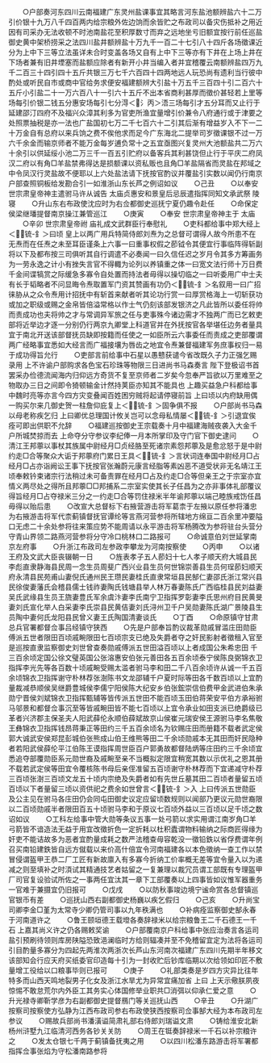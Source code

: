 <!-- { "loadSidebar": true } -->
　　○户部奏河东四川云南福建广东灵州盐课事宜其略言河东盐池额辨盐六十二万引价银十九万八千四百两内给宗粮外佐边饷而余皆贮之布政司以备灾伤抵补之用近因有司采办无法收顿不时池南盐花至积厚数寸而弃之远地坐亏旧额宜按行前任巡盐御史黄中架桥捞采之法四川盐井额辨盐十万九千一百二十七引八十四斤各场徵课近分为上中下三等立法虽详未合时变盖各场又自有上中下三等亦有下井在上场上井在下场者兼有旧井堙塞而盐额应除者有新开小井当编入者并宜稽覆云南额辨盐四万九千二百三十四引四十五斤共银三万七千六百四十四两地远人玩恐尚有遗利当行彼中酌处或听民自市或商中官给务求便安福建额辨大引盐十万五千三百四十引二百六十五斤小引盐二十一万六百八十一引六十五斤不出本省商利甚厚而徵价甚轻若上里等场每引价银二钱五分惠安场每引七分淂＜氵丙＞浯三场每引才五分耳而又止行于延建邵汀四府不及福兴众漳其利多为官吏所渔宜量增引价兼令八府通行或于津要之处照票抽税是亦一法也广盐国初七万二千七百六十二引其后渐有增益岁入不下一二十万金自有总府以来兵饷之费不俟他求而足今广东海北二提举司岁徵课银不过一万六千余金而输京师者不能万金每岁逋负常十之五宜亟图兴复灵州大池额盐共二万六十余引以供延绥小池二万三千一百五引贮府以备客兵其利甚饶但止行于平庆二府凤汉二府以有角□羊盐禁弗得达是损额课以资私贩也且角□羊盐隔省而灵盐在邦域之中令凤汉行灵盐故不便耶以上六处盐法请下抚按官酌议并覆盐引实数以闻仍行南京户部查照铜板给发勘合引一如淮浙山东长芦之例诏如议
　　○己丑
　　○以奉安  世宗肃皇帝神主遣驸马许从诚告  太庙贞惠安和景皇后忌辰遣指挥同知文承武祭  陵寝
　　○升山东右布政使沈应时为右佥都御史巡抚宁夏仍趣令赴任
　　○命保定侯梁继璠提督南京操江兼管巡江
　　○庚寅
　　○奉安  世宗肃皇帝神主于  太庙
　　○辛卯  世宗肃皇帝祔  庙礼成文武群臣行奉慰礼
　　○吏科都给事中郑大经上＜锍-釒＞曰顷  皇上以两广用兵特简侍郎刘焘为之总督可谓得人故今所患不在无焘而在任焘之未至耳臣谨条上六事一曰重事权假之莭钺令其便宜行事临阵得斩副将以下及都布按三司俱听其自行调遣不必奏闻一曰久信任迟之岁月令其多方筹画务为一劳永逸之计小有挫失言官不得輙为论列以养镇重之体一曰宽文法行师十万日费千金间谍犒赏之际缓急多寡令自处置而持法者毋得以操切临之一曰听委用广中士夫有长于韬略者不问显晦令焘取置军门资其赞画有功仍＜锍-釒＞名叙用一曰广招徕胁从之众令焘用计招抚中有斩首来献者听其论功行赏一曰厚赏格海上一切斩获功或加之职级或赐之金帛皆倍溢常格以作士气仍刻该部发银济之凡此皆所以委任将帅而责成功也夫将帅之才与常调异军旅之任与吏事殊今诸边需才不独两广而已乞敕吏部将近举边才逐一分别仍行两京九卿堂上科道官并在外抚按官各举堪任边务者量具宜于南北开送该部督抚员缺即按籍而任使之一如臣所云六事委任而责成之吏部覆谓两广经略事宜悉如大经言而广福接壤为唇齿之地宜令焘兼督福建军务庶事权归一易于成功得旨允行
　　○吏部言前给事中石星以愚戆获谴今省改既久子力正强乞赐录用  上不许谕户部购求各色宝石珍珠等物限三日进尚书马森奏言  陛下登极诏书首罢采办俭德流闻海内归仰远方奇货不复至京师者二岁矣今忽奉严旨欲以万里难至之物取办三日之间即令猗顿输金计然持荚臣亦知其不能具也  上趣买益急户科都给事中魏时亮等亦言今四方灾变叠闻百姓困穷贼将起请停寝前旨  上曰顷以内府缺用偶一购买尔来几御史贺一柱詹仰庇复上＜锍-釒＞固争俱不报
　　○户部尚书马森以母老称疾乞归  上曰卿优总理国计攸关岂可以念母私情屡＜锍-釒＞引退宜俟痊可即出供职不允辞
　　○福建巡按御史王宗载奏十月中福建海贼夜袭入大金千户所城焚掠而去  上命夺分守参议李纪俸一月本所掌印及守门官下御史逮问
　　○清江王邦薴以事杖其族属中尉经月□贞经胳至死诸宗素怨邦薴及是愈忿怒于是中尉约走□合等聚众大诟于邦薴府门累日王具＜锍-釒＞言状词连奉国中尉经月□占经月□占亦诣阙讼王事下抚按官张瀚蔚元康言经脂等素凶恶不道受状非无名靖江王顷奉敕钤束诸宗行法稍过未可备责罪在经月□占及约走□合等但亲王之于宗室亦宜情义两尽处之得所且邦薴□□邦捕系二宗室实使其长子任昌为之亦非事体礼部覆议得旨经月□占夺禄米三分之一约走□合等罚住禄米半年谕邦薴以端己睦族戒饬任昌毋得以贻后患
　　○改宣大总督标下右掖营游击将军葛柰于左掖以原任参将潘忠为右掖游击将军代柰蓟镇督抚官谭纶等言燕河营参将所辖地方绵亘二百余里冲要隘口无虑二十余处参将往来策应势不能周请以永平游击将军杨腾改为参将驻台头营分守青山界领二路燕河营参将分守冷口桃林口二路报可
　　○命诚意伯刘世延掌南京左府事
　　○升浙江布政司左参政李攀龙为河南按察使
　　○丙申
　　○以诸王府及文武大臣丧辍朝一日
　　○旌表孝子五人莭妇十七人孝子顺天府大城县民李彪直隶静海县民周一念生员周斐广西兴业县生员何世锦崇善县生员何珵莭妇顺天府永清县民苑甫山妻倪氏通州民王瓒民妻桂氏直隶常垣县民郜仁妻邵氏浙江常兴县民徐俊妻藩氏会稽县儒士钱祚妻陶氏钱塘县举人林万春妻陈氏广西临桂县民刘益妻吴氏武缘县生员王旒妻豊氏军余虞汴妻李氏南宁卫指挥罗彰妻李氏思州府目民黄旻妻刘氏宣化举人白采妻李氏崇县民黄佶妻刘氏浔州卫千户吴勋妻陈氏湖广景陵县生员陶中妻何氏龙阳县民曾义妻王氏陶国清妻谈氏
　　○丁酉
　　○命原镇守甘肃总兵官署都督佥事吕经镇守狭西
　　○先是户部奉旨酌议裁革勋戚冒滥庄田勋臣傅派五世者限田百顷戚畹限田七百顷宗支已绝及失爵者夺之奸民影射者徵租入官至是巡按直隶监察御史刘世曾查奏勋戚傅派五世田溢百顷以上者成国公朱希忠田  千三百余顷定国公徐文璧英国公张溶惠安伯张元善田各五百余顷泰宁侯陈良弼锦衣卫指挥李光先等各百数十顷戚畹受赐太滥者驸马李和田二千八百余顷许从诚一千五百余顷锦衣卫指挥谢守朴林荐张澍陈书文龙邵辅千户夏时际等田各千数百顷以上宜酌量裁减恭顺侯吴继爵豊城侯李儒宁阳侯陈大纪安乡伯张鋐崇信伯费甲金武进伯朱承勋宁晋侯刘斌锦衣卫指挥甄辅等皆传派五世田不能百顷玉田伯蒋荣安平伯方承裕驸马邬景和都督佥事沉至等皆戚畹田皆不能七百顷以上宜令承业如田支派已绝爵级已革者兴济郡主保圣夫人阳武薛伦永顺伯薛斌故京山侯崔元瑞安侯王源驸马李名焦敬王彝锦衣卫指挥钱昂蒋秉正等田约三千五百余顷名为钦赐庄田而册籍不载者武定侯郭大诚武安侯郑昆彭城伯张熊成山伯王维熊等田二千余顷勋戚本无其田而奸民隐种者若阳武侯薛伦平江伯陈王谟指挥周世臣百户郭勇故都督陆炳等庄田约三千余顷宜悉追夺部覆勋臣系元勋世裔及戚畹至亲不当概拟定限宜稍宽其数以示优礼之恩其册不载若武定侯等田宜令覆核陈书母后亲侄准留五百顷谢守朴林荐而下宜递减守朴荐三百顷张澍三百顷文龙五十顷内宗绝及失爵者如有先世丘墓其田二百顷者量留五顷百顷以下者量留三顷以资供祀之费余如世曾言＜锍-釒＞入  上曰传派五世勋臣及公主见在驸马各庄田仍会同屯田御史议定应留顷数规则以闻部乃更议元勋世裔限以二百顷勋戚半者限田百五十顷驸马李和于原议七百顷外益以三百顷以足千顷之数诏如议
　　○工科左给事中管大勋等条议五事一处弓箭以求实用谓江南岁角□羊弓箭皆不谙造法无益于用宜改徵折色一定折耗以杜积蠹谓物料输纳之际商匠得缘为奸吏不能诘故多为恶者宜酌量成耗之数严法稽查毋容乾没一徵铅鉄以省俘费谓年例召买南铅建鉄皆自远方僦载以来价高什倍宜令河南福建各以本色徵纳一查工作以禁冒侵谓盔甲王恭二厂工匠有新故廪入有多寡今折纳工价率概无差等宜令量入以为递减之则至填补之时湏试其精通技艺者姑留之一复兼理以裁冗员谓工部既有专理盔甲厂司官复设验试所佐之一事两任宜汰其一章下工部覆奏以上四事皆如议惟军器重务一官难于兼摄宜仍旧报可
　　○戊戌
　　○以防秋事竣边境宁谧命赏各总督镇巡官银币有差
　　○巡抚山西右副都御史杨巍以疾乞假归
　　○己亥
　　○升尚宝司卿李金□堇为太常寺少卿仍管司事以九年秩满也
　　○补病痊监察御史郜永春于河南道许之
　　○鲁王颐垣德王载墱各奏辞禄米以给宗粮鲁王二千石德王一千石  上嘉其尚义许之仍各赐敕奖谕
　　○户部覆南京户科给事中张应治奏言各运司盐引预刷待领则库房陕隘恐致浥澜临时方给则辐凑并至不免稽留宜定为法将各运司引目酌量多寡分为四起先两淮次两浙次长芦山东河南次福建广东四川先期半年移文该部知会行应天府买纸委官印造每十引为一封收贮后钞库临期以次给领如印匠不敷量增工役给以口粮事毕则已报可
　　○庚子
　　○礼部类奏是岁四方灾异比往年特多而山西天鸣地裂男子化女及浙江水旱尤为异常宜痛加省  上曰  上天示儆朕夙夜惊惕不敢怠荒尔内外臣工其务实心体国修举业职共□消弭以仰承仁爱之意
　　○升光禄寺卿靳学彦为右副都御史提督鴈门等关巡抚山西
　　○辛丑
　　○升湖广按察司按察使方弘静为江西布政司参右布政使狭西按察司佥事郜大经为本布政司左参议
　　○赐故兵部尚书潘潢谥简肃礼部右侍郎刘瑞谥文肃
　　○铸给淮安北新杨州浒墅九江临清河西务各钞关关防
　　○周王在铤奏辞禄米一千石以补宗粮许之
　　○发太仓银七千两于蓟镇备抚夷之用
　　○以四川松潘东路游击将军署都指挥佥事张焰为守松潘南路参将
